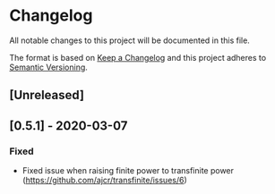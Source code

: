 # Changelog
All notable changes to this project will be documented in this file.

The format is based on [Keep a Changelog](http://keepachangelog.com/en/1.0.0/)
and this project adheres to [Semantic Versioning](http://semver.org/spec/v2.0.0.html).


## [Unreleased]

## [0.5.1] - 2020-03-07
### Fixed
- Fixed issue when raising finite power to transfinite power (https://github.com/ajcr/transfinite/issues/6)
